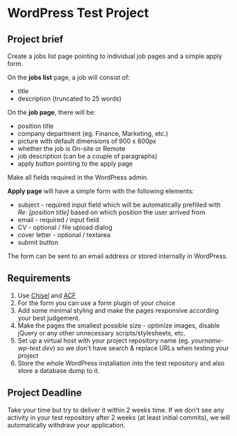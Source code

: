 WordPress Test Project
======================

## Project brief
Create a jobs list page pointing to individual job pages and a simple apply form.

On the **jobs list** page, a job will consist of:
- title
- description (truncated to 25 words)

On the **job page**, there will be: 
- position title
- company department (eg. Finance, Marketing, etc.)
- picture with default dimensions of 900 x 600px
- whether the job is On-site or Remote
- job description (can be a couple of paragraphs)
- apply button pointing to the apply page

Make all fields required in the WordPress admin. 

**Apply page** will have a simple form with the following elements:
- subject - required input field which will be automatically prefilled with *Re: [position title]* based on which position the user arrived from
- email - required / input field
- CV - optional / file upload dialog
- cover letter - optional / textarea
- submit button

The form can be sent to an email address or stored internally in WordPress.

## Requirements
1. Use [Chisel](https://github.com/xfiveco/generator-chisel) and [ACF](https://www.advancedcustomfields.com/)
1. For the form you can use a form plugin of your choice
1. Add some minimal styling and make the pages responsive according your best judgement.
1. Make the pages the smallest possible size - optimize images, disable jQuery or any other unnecessary scripts/stylesheets, etc.
1. Set up a virtual host with your project repository name (eg. *yourname-wp-test.dev*) so we don't have search & replace URLs when testing your project
1. Store the whole WordPress installation into the test repository and also store a database dump to it. 

## Project Deadline
Take your time but try to deliver it within 2 weeks time. If we don't see any activity in your test repository after 2 weeks (at least initial commits), we will automatically withdraw your application.
